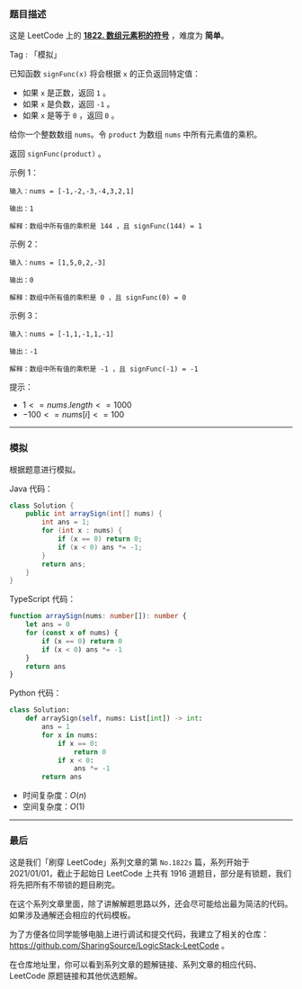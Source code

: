 ### 题目描述

这是 LeetCode 上的 **[1822. 数组元素积的符号](https://leetcode.cn/problems/sign-of-the-product-of-an-array/solution/by-ac_oier-qy0n/)** ，难度为 **简单**。

Tag : 「模拟」



已知函数 `signFunc(x)` 将会根据 `x` 的正负返回特定值：

* 如果 `x` 是正数，返回 `1` 。
* 如果 `x` 是负数，返回 `-1` 。
* 如果 `x` 是等于 `0` ，返回 `0` 。

给你一个整数数组 `nums`。令 `product` 为数组 `nums` 中所有元素值的乘积。

返回 `signFunc(product)` 。

示例 1：
```
输入：nums = [-1,-2,-3,-4,3,2,1]

输出：1

解释：数组中所有值的乘积是 144 ，且 signFunc(144) = 1
```
示例 2：
```
输入：nums = [1,5,0,2,-3]

输出：0

解释：数组中所有值的乘积是 0 ，且 signFunc(0) = 0
```
示例 3：
```
输入：nums = [-1,1,-1,1,-1]

输出：-1

解释：数组中所有值的乘积是 -1 ，且 signFunc(-1) = -1
```

提示：
* $1 <= nums.length <= 1000$
* $-100 <= nums[i] <= 100$

---

### 模拟

根据题意进行模拟。

Java 代码：
```Java
class Solution {
    public int arraySign(int[] nums) {
        int ans = 1;
        for (int x : nums) {
            if (x == 0) return 0;
            if (x < 0) ans *= -1;
        }
        return ans;
    }
}
```
TypeScript 代码：
```TypeScript
function arraySign(nums: number[]): number {
    let ans = 0
    for (const x of nums) {
        if (x == 0) return 0
        if (x < 0) ans *= -1
    }
    return ans
}
```
Python 代码：
```Python
class Solution:
    def arraySign(self, nums: List[int]) -> int:
        ans = 1
        for x in nums:
            if x == 0:
                return 0
            if x < 0:
                ans *= -1
        return ans
```
* 时间复杂度：$O(n)$
* 空间复杂度：$O(1)$

---

### 最后

这是我们「刷穿 LeetCode」系列文章的第 `No.1822s` 篇，系列开始于 2021/01/01，截止于起始日 LeetCode 上共有 1916 道题目，部分是有锁题，我们将先把所有不带锁的题目刷完。

在这个系列文章里面，除了讲解解题思路以外，还会尽可能给出最为简洁的代码。如果涉及通解还会相应的代码模板。

为了方便各位同学能够电脑上进行调试和提交代码，我建立了相关的仓库：https://github.com/SharingSource/LogicStack-LeetCode 。

在仓库地址里，你可以看到系列文章的题解链接、系列文章的相应代码、LeetCode 原题链接和其他优选题解。

